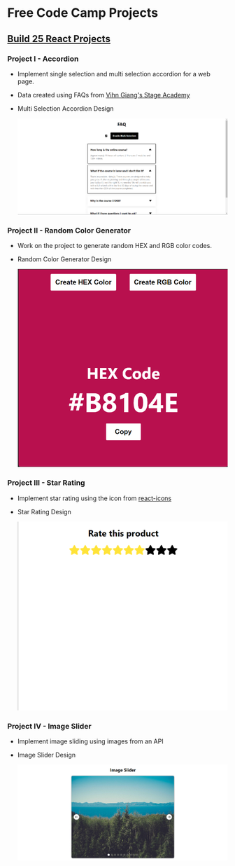 # Free Code Camp Projects

## [Build 25 React Projects](https://www.youtube.com/watch?v=5ZdHfJVAY-s)

### Project I - Accordion

- Implement single selection and multi selection accordion for a web page.
- Data created using FAQs from [Vihn Giang's Stage Academy](https://stageacademy.mykajabi.com/)

- Multi Selection Accordion Design

  ![Multi Selection Accordion Design](./multi-selection-project.png)

### Project II - Random Color Generator

- Work on the project to generate random HEX and RGB color codes.
- Random Color Generator Design

  ![Random Color Generator Design](./random-color-generator.png)

### Project III - Star Rating

- Implement star rating using the icon from [react-icons](https://www.npmjs.com/package/react-icons)
- Star Rating Design

  ![Star Rating Design](./star-rating-design.png)

### Project IV - Image Slider

- Implement image sliding using images from an API
- Image Slider Design

  ![Image Slider Design](./image-slider-design.png)
